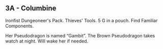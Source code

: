 ## 3A - Columbine 

Ironfist Dungeoneer's Pack. Thieves' Tools. 5 G in a pouch. Find Familiar Components. 

Her Pseudodragon is named “Gambit”. The Brown Pseudodragon takes watch at night. Will wake her if needed.

  
